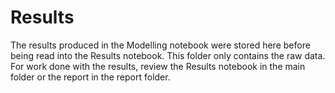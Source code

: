 # Results

The results produced in the Modelling notebook were stored here before being read into the Results notebook. This folder only contains the raw data. For work done with the results, review the Results notebook in the main folder or the report in the report folder.